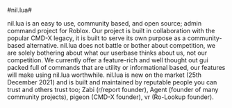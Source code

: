 #nil.lua#

nil.lua is an easy to use, community based, and open source; admin command project for Roblox. Our project is built in collaboration with the popular CMD-X legacy, it is built to serve its own purpose as a community-based alternative.
nil.lua does not battle or bother about competition, we are solely bothering about what our userbase thinks about us, not our competition. We currently offer a feature-rich and well thought out gui packed full of commands that are
utility or informational based, our features will make using nil.lua worthwhile. nil.lua is new on the market (25th December 2021) and is built and maintained by reputable people you can trust and others trust too; 
Zabi (r/report founder), Agent (founder of many community projects), pigeon (CMD-X founder), vr (Ro-Lookup founder).
